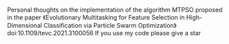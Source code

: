 Personal thoughts on the implementation of the algorithm MTPSO proposed in the paper  《Evolutionary Multitasking for Feature Selection in High-Dimensional Classification via Particle Swarm Optimization》doi:10.1109/tevc.2021.3100056 
If you use my code please give a star

